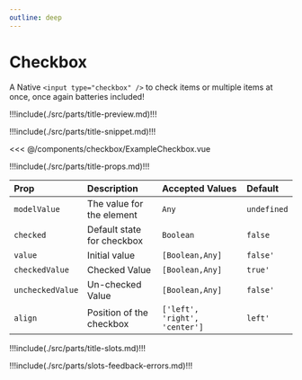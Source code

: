 ```yaml
---
outline: deep
---
```


# Checkbox

A Native `<input type="checkbox" />` to check items or multiple items at once, once again batteries included!

!!!include(./src/parts/title-preview.md)!!!

<wrapper src="components/checkbox/demo" />

!!!include(./src/parts/title-snippet.md)!!!

<<< @/components/checkbox/ExampleCheckbox.vue

!!!include(./src/parts/title-props.md)!!!

| Prop             | Description                | Accepted Values               | Default     |
|:-----------------|:---------------------------|:------------------------------|:------------|
| `modelValue`     | The value for the element  | `Any`                         | `undefined` |
| `checked`        | Default state for checkbox | `Boolean`                     | `false`     |
| `value`          | Initial value              | `[Boolean,Any]`               | `false'`    |
| `checkedValue`   | Checked Value              | `[Boolean,Any]`               | `true'`     |
| `uncheckedValue` | Un-checked Value           | `[Boolean,Any]`               | `false'`    |
| `align`          | Position of the checkbox   | `['left', 'right', 'center']` | `left'`     |


!!!include(./src/parts/title-slots.md)!!!

!!!include(./src/parts/slots-feedback-errors.md)!!!



